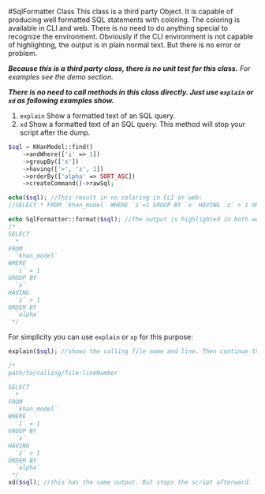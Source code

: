 #SqlFormatter Class
This class is a third party Object. It is capable of producing well formatted SQL statements with coloring.
The coloring is available in CLI and web. There is no need to do anything special to recognize the environment.
Obviously if the CLI environment is not capable of highlighting, the output is in plain normal text. But there is no
error or problem.

_**Because this is a third party class, there is no unit test for this class.** For examples see the demo section._

_**There is no need to call methods in this class directly. Just use `explain` or `xd` as following examples show.**_

1. `explain` Show a formatted text of an SQL query.
1. `xd` Show a formatted text of an SQL query. This method will stop your script after the dump.


```php
$sql = KHanModel::find()
    ->andWhere(['i' => 1])
    ->groupBy(['x'])
    ->having(['>', 'z', 1])
    ->orderBy(['alpha' => SORT_ASC])
    ->createCommand()->rawSql;

echo($sql); //This result in no coloring in CLI or web:
//SELECT * FROM `khan_model` WHERE `i`=1 GROUP BY `x` HAVING `z` > 1 ORDER BY `alpha`

echo SqlFormatter::format($sql); //The output is highlighted in both web and CLI.
/*
SELECT 
  * 
FROM 
  `khan_model` 
WHERE 
  `i` = 1 
GROUP BY 
  `x` 
HAVING 
  `z` > 1 
ORDER BY 
  `alpha`
 */
```

For simplicity you can use `explain` or `xp` for this purpose:

```php
explain($sql); //shows the calling file name and line. Then continue the script.

/*
path/to/calling/file:lineNumber

SELECT 
  * 
FROM 
  `khan_model` 
WHERE 
  `i` = 1 
GROUP BY 
  `x` 
HAVING 
  `z` > 1 
ORDER BY 
  `alpha`
 */
xd($sql); //this has the same output. But stops the script afterward.
```
